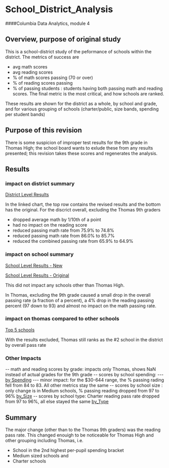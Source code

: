 # School_District_Analysis
####Columbia Data Analytics, module 4

## Overview, purpose of original study

This is a school-district study of the peformance of schools within the district. The metrics of success are
- avg math scores 
- avg reading scores
- % of math scores passing (70 or over)
- % of reading scores passing
- % of passing students : students having both passing math and reading scores.
The final metric is the most critical, and how schools are ranked.

These results are shown for the district as a whole, by school and grade, and for various grouping of schools (charter/public, size bands, spending per student bands)

## Purpose of this revision

There is some suspicion of improper test results for the 9th grade in Thomas High; the school board wants to exlude these from any results presented; this revision takes these scores and regenerates the analysis.

## Results

### impact on district summary
[District Level Results](Resources/district_results.png)

In the linked chart, the top row contains the revised results and the bottom has the original. For the discrict overall, excluding the Thomas 9th graders
- dropped average math by 1/10th of a point
- had no impact on the reading score
- reduced passing math rate from 75.9% to 74.8%
- reduced passing math rate from 86.0% to 85.7%
- reduced the combined passing rate from 65.9% to 64.9%

### impact on school summary

[School Level Results - New](Resources/school_results_new.png)

[School Level Results - Original](Resources/school_results_orig.png)

This did not impact any schools other than Thomas High.

In Thomas, excluding the 9th grade caused a small drop in the overall passing rate (a fraction of a percent), a 4% drop in the reading passing percent (97 down to 93) and almost no impact on the math passing rate. 

### impact on thomas compared to other schools

[Top 5 schools](Resources/top_schools_new.png)

With the results excluded, Thomas still ranks as the #2 school in the district by overall pass rate

### Other Impacts
-- math and reading scores by grade: impacts only Thomas, shows NaN instead of actual grades for the 9th grade
-- scores by school spending: 
--- [by Spending](Resources/by_spending_new.png)
--- minor impact: for the $30-644 range, the % passing rading fell from 84 to 83. All other metrics stay the same
-- scores by school size : only change is in Medium schools, % passing reading dropped from 97 to 96%
    [by_Size](Resources/by_size_new.png)
-- scores by school type: Charter reading pass rate dropped from 97 to 96%, all else stayed the same
     [by_Type](Resources/by_type_new.png)

## Summary

The major change (other than to the Thomas 9th graders) was the reading pass rate. This changed enouigh to be noticeable for Thomas High and other grouping including Thomas, i.e.
- School in the 2nd highest per-pupil spending bracket
- Medium sized schools and
- Charter schools


